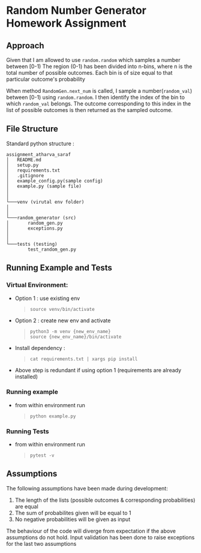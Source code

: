 # Random Number Generator Homework Assignment

## Approach
Given that I am allowed to use `random.random` which samples a number between [0-1)
The region (0-1) has been divided into n-bins, where n is the total number of possible outcomes.
Each bin is of size equal to that particular outcome's probability

When method `RandomGen.next_num` is called, I sample a number(`random_val`) between [0-1) using `random.random`.
I then identify the index of the bin to which `random_val` belongs. The outcome corresponding to this index in the list of possible outcomes is then returned as the sampled outcome.

## File Structure
Standard python structure :
```
assignment_atharva_saraf
│   README.md
│   setup.py    
│   requirements.txt    
│   .gitignore    
│   example_config.py(sample config)
│   example.py (sample file)
│
│
└───venv (virutal env folder)
│ 
│  
└───random_generator (src)
│       random_gen.py
│       exceptions.py
│   
│   
└───tests (testing)
        test_random_gen.py
```
## Running Example and Tests

### Virtual Environment:
- Option 1 : use existing env 
    >`source venv/bin/activate`

- Option 2 : create new env and activate
    > `python3 -m venv {new_env_name}`  
    > `source {new_env_name}/bin/activate`

- Install dependency : 
    > `cat requirements.txt | xargs pip install`
- Above step is redundant if using option 1 (requirements are already installed)

### Running example
- from within environment run 
    > `python example.py`

### Running Tests
- from within environment run 
    > `pytest -v`

## Assumptions
The following assumptions have been made during development:
1) The length of the lists (possible outcomes & corresponding probabilities) are equal
2) The sum of probabilites given will be equal to 1
3) No negative probabilities will be given as input

The behaviour of the code will diverge from expectation if the above assumptions do not hold.
Input validation has been done to raise exceptions for the last two assumptions